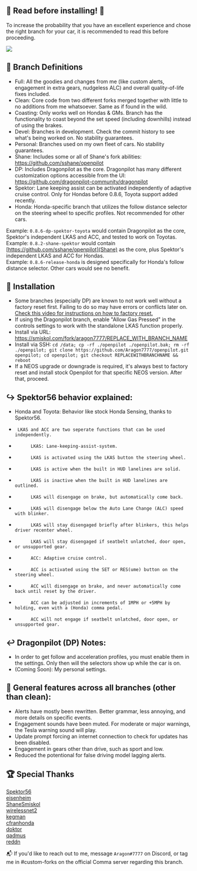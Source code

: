 🚨 Read before installing! 🚨
------
To increase the probability that you have an excellent experience and chose the right branch for your car, it is recommended to read this before proceeding.

[![](https://user-images.githubusercontent.com/37757984/127420744-89ca219c-8f8e-46d3-bccf-c1cb53b81bb1.png)](#)

🚗 Branch Definitions
------
* Full: All the goodies and changes from me (like custom alerts, engagement in extra gears, nudgeless ALC) and overall quality-of-life fixes included.
* Clean: Core code from two different forks merged together with little to no additions from me whatsoever. Same as if found in the wild.
* Coasting: Only works well on Hondas & GMs. Branch has the functionality to coast beyond the set speed (including downhills) instead of using the brakes.
* Devel: Branches in development. Check the commit history to see what's being worked on. No stability guarantees.
* Personal: Branches used on my own fleet of cars. No stability guarantees.
* Shane: Includes some or all of Shane's fork abilities: https://github.com/sshane/openpilot
* DP: Includes Dragonpilot as the core. Dragonpilot has many different customization options accessible from the UI: https://github.com/dragonpilot-community/dragonpilot
* Spektor: Lane keeping assist can be activated independently of adaptive cruise control. Only for Hondas before 0.8.6, Toyota support added recently.
* Honda: Honda-specific branch that utilizes the follow distance selector on the steering wheel to specific profiles. Not recommended for other cars.

Example: `0.8.6-dp-spektor-toyota` would contain Dragonpilot as the core, Spektor's independent LKAS and ACC, and tested to work on Toyotas.  
Example: `0.8.2-shane-spektor` would contain [https://github.com/sshane/openpilot](Shane) as the core, plus Spektor's independent LKAS and ACC for Hondas.  
Example: `0.8.6-release-honda` is designed specifically for Honda's follow distance selector. Other cars would see no benefit.  
  
🚗 Installation  
------
* Some branches (especially DP) are known to not work well without a factory reset first. Failing to do so may have errors or conflicts later on. [Check this video for instructions on how to factory reset.](https://youtu.be/0MPv_hSH3hk?t=98)
* If using the Dragonpilot branch, enable "Allow Gas Pressed" in the controls settings to work with the standalone LKAS function properly.
* Install via URL: https://smiskol.com/fork/aragon7777/REPLACE_WITH_BRANCH_NAME
* Install via SSH: `cd /data; cp -rf ./openpilot ./openpilot.bak; rm -rf ./openpilot; git clone https://github.com/Aragon7777/openpilot.git openpilot; cd openpilot; git checkout REPLACEWITHBRANCHNAME && reboot`
* If a NEOS upgrade or downgrade is required, it's always best to factory reset and install stock Openpilot for that specific NEOS version. After that, proceed.

↪️ Spektor56 behavior explained:
------
* Honda and Toyota: Behavior like stock Honda Sensing, thanks to Spektor56. 
*      LKAS and ACC are two seperate functions that can be used independently.
*           LKAS: Lane-keeping-assist-system.
*           LKAS is activated using the LKAS button the steering wheel.
*           LKAS is active when the built in HUD lanelines are solid. 
*           LKAS is inactive when the built in HUD lanelines are outlined.
*           LKAS will disengage on brake, but automatically come back.
*           LKAS will disengage below the Auto Lane Change (ALC) speed with blinker.
*           LKAS will stay disengaged briefly after blinkers, this helps driver recenter wheel.
*           LKAS will stay disengaged if seatbelt unlatched, door open, or unsupported gear.
*           ACC: Adaptive cruise control.
*           ACC is activated using the SET or RES(ume) button on the steering wheel.
*           ACC will disengage on brake, and never automatically come back until reset by the driver.
*           ACC can be adjusted in increments of 1MPH or +5MPH by holding, even with a (Honda) comma pedal.
*           ACC will not engage if seatbelt unlatched, door open, or unsupported gear.

↩️ Dragonpilot (DP) Notes:
------
* In order to get follow and acceleration profiles, you must enable them in the settings. Only then will the selectors show up while the car is on.
* (Coming Soon): My personal settings.

🚗 General features across all branches (other than clean):
------
* Alerts have mostly been rewritten. Better grammar, less annoying, and more details on specific events.
* Engagement sounds have been muted. For moderate or major warnings, the Tesla warning sound will play.
* Update prompt forcing an internet connection to check for updates has been disabled.
* Engagement in gears other than drive, such as sport and low.
* Reduced the potentional for false driving model lagging alerts.

🏆 Special Thanks
------
[Spektor56](https://github.com/spektor56/openpilot)   
[eisenheim](https://github.com/eyezenheim/openpilot)  
[ShaneSmiskol](https://github.com/ShaneSmiskol/openpilot)    
[wirelessnet2](https://github.com/wirelessnet2/openpilot)    
[kegman](https://github.com/kegman/openpilot)    
[cfranhonda](https://github.com/cfranhonda/openpilot)    
[doktor](https://github.com/doktorsleepelss)    
[qadmus](https://github.com/qadmus/openpilot)  
[reddn](https://github.com/reddn)

📬 If you'd like to reach out to me, message `Aragon#7777` on Discord, or tag me in #custom-forks on the official Comma server regarding this branch.

